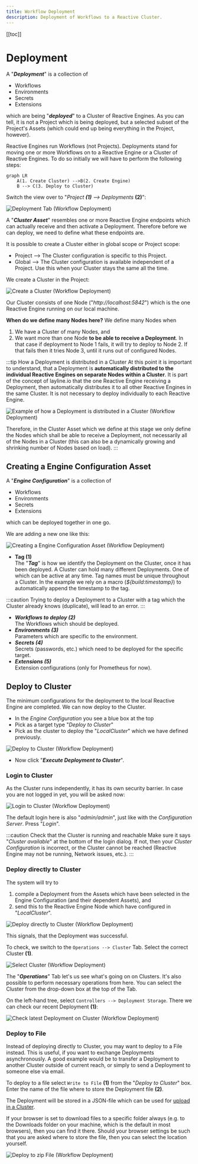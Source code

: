 ```yaml
---
title: Workflow Deployment
description: Deployment of Workflows to a Reactive Cluster.
---
```

[[toc]]

# Deployment

A "**_Deployment_**" is a collection of

- Workflows
- Environments
- Secrets
- Extensions

which are being "_**deployed**_" to a Cluster of Reactive Engines. As you can tell, it is not a Project which is being deployed, but a selected subset of the Project's Assets (which could end up being everything in the Project, however).

Reactive Engines run Workflows (not Projects). Deployments stand for moving one or more Workflows on to a Reactive Engine or a Cluster of Reactive Engines. To do so initially we will have to perform the following steps:

```mermaid
graph LR
    A(1. Create Cluster) -->B(2. Create Engine)
    B --> C(3. Deploy to Cluster)
```

Switch the view over to "_Project **(1)** --> Deployments_ **(2)**":

![](.deployment-images/2021-11-04-12-06-37.png "Deployment Tab (Workflow Deployment)")

A "_**Cluster Asset**_" resembles one or more Reactive Engine endpoints which can actually receive and then activate a Deployment.
Therefore before we can deploy, we need to define what these endpoints are.

It is possible to create a Cluster either in global scope or Project scope:

- Project --> The Cluster configuration is specific to this Project.
- Global --> The Cluster configuration is available independent of a Project. Use this when your Cluster stays the same all the time.

We create a Cluster in the Project:

![](.deployment-images/2021-11-01-09-48-58.png "Create a Cluster (Workflow Deployment)")

Our Cluster consists of one Node ("_http://localhost:5842_") which is the one Reactive Engine running on our local machine.

**When do we define many Nodes here?**
We define many Nodes when

1. We have a Cluster of many Nodes, and
2. We want more than one Node **to be able to receive a Deployment**. In that case if deployment to Node 1 fails, it will try to deploy to Node 2. If that fails then it tries Node 3, until it runs out of configured Nodes.

:::tip How a Deployment is distributed in a Cluster
At this point it is important to understand, that a Deployment is **automatically distributed to the individual Reactive Engines on separate Nodes within a Cluster**. It is part of the concept of layline.io that the one Reactive Engine receiving a Deployment, then automatically distributes it to all other Reactive Engines in the same Cluster. It is not necessary to deploy individually to each Reactive Engine.

![](.deployment-images/2021-10-29-17-33-06.png "Example of how a Deployment is distributed in a Cluster (Workflow Deployment)")

Therefore, in the Cluster Asset which we define at this stage we only define the Nodes which shall be able to receive a Deployment, not necessarily all of the Nodes in a Cluster (this can also be a dynamically growing and shrinking number of Nodes based on load).
:::

## Creating a Engine Configuration Asset

A "_**Engine Configuration**_" is a collection of

- Workflows
- Environments
- Secrets
- Extensions

which can be deployed together in one go.

We are adding a new one like this:

![](.deployment-images/2021-11-04-12-02-24.png "Creating a Engine Configuration Asset (Workflow Deployment)")

- **Tag (1)**<br/>
  The "_**Tag**_" is how we identify the Deployment on the Cluster, once it has been deployed. A Cluster can hold many different Deployments. One of which can be active at any time. Tag names must be unique throughout a Cluster. In the example we rely on a macro (_${build:timestamp}_) to automatically append the timestamp to the tag.<br/>

:::caution
Trying to deploy a Deployment to a Cluster with a tag which the Cluster already knows (duplicate), will lead to an error.
:::

- _**Workflows to deploy (2)**_<br/>
  The Workflows which should be deployed.
- _**Environments (3)**_<br/>
  Parameters which are specific to the environment.
- _**Secrets (4)**_<br/>
  Secrets (passwords, etc.) which need to be deployed for the specific target.
- _**Extensions (5)**_<br/>
  Extension configurations (only for Prometheus for now).

## Deploy to Cluster

The minimum configurations for the deployment to the local Reactive Engine are completed. We can now deploy to the Cluster.

- In the _Engine Configuration_ you see a blue box at the top
- Pick as a target type "_Deploy to Cluster_"
- Pick as the cluster to deploy the "_LocalCluster_" which we have defined previously.

![](.deployment-images/2021-11-01-09-56-44.png "Deploy to Cluster (Workflow Deployment)")

- Now click "_**Execute Deployment to Cluster**_".

### Login to Cluster

As the Cluster runs independently, it has its own security barrier. In case you are not logged in yet, you will be asked now:

![](.deployment-images/2021-11-01-10-07-38.png "Login to Cluster (Workflow Deployment)")

The default login here is also "_admin/admin_", just like with the _Configuration Server_. Press "_Login_".

:::caution Check that the Cluster is running and reachable
Make sure it says "_Cluster available_" at the bottom of the login dialog. If not, then your _Cluster Configuration_ is incorrect, or the Cluster cannot be reached (Reactive Engine may not be running, Network issues, etc.).
:::

### Deploy directly to Cluster

The system will try to

1. compile a Deployment from the Assets which have been selected in the Engine Configuration (and their dependent Assets), and
2. send this to the Reactive Engine Node which have configured in "_LocalCluster_".

![](.deployment-images/2021-11-01-10-52-04.png "Deploy directly to Cluster (Workflow Deployment)")

This signals, that the Deployment was successful.

To check, we switch to the `Operations --> Cluster` Tab. Select the correct Cluster **(1)**.

![](.deployment-images/2021-11-04-11-57-39.png "Select Cluster (Workflow Deployment)")

The "_**Operations**_" Tab let's us see what's going on on Clusters. It's also possible to perform necessary operations from here. You can select the Cluster from the drop-down box at the top of the Tab.

On the left-hand tree, select `Controllers --> Deployment Storage`. There we can check our recent Deployment **(1)**:

![](.deployment-images/2021-11-04-11-56-24.png "Check latest Deployment on Cluster (Workflow Deployment)")

### Deploy to File

Instead of deploying directly to Cluster, you may want to deploy to a File instead. This is useful, if you want to exchange Deployments asynchronously. A good example would be to transfer a Deployment to another Cluster outside of current reach, or simply to send a Deployment to someone else via email.

To deploy to a file select `Write to File` **(1)** from the "_Deploy to Cluster_" box. Enter the name of the file where to store the Deployment file **(2)**. 

The Deployment will be stored in a JSON-file which can be used for [upload in a Cluster](/docs/concept/operations/cluster#deploy-from-file).

If your browser is set to download files to a specific folder always (e.g. to the Downloads folder on your machine, which is the default in most browsers), then you can find it there.
Should your browser settings be such that you are asked where to store the file, then you can select the location yourself.

![](.deployment-images/1713358760484.png "Deploy to zip File (Workflow Deployment)")

